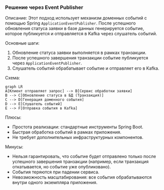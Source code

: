 ### Решение через Event Publisher
   Описание: 
   Этот подход использует механизм доменных событий с помощью Spring `ApplicationEventPublisher`. После успешного обновления статуса заявки в базе данных генерируется событие, которое публикуется и отправляется в Kafka через слушатель событий.

Основные шаги:

1. Обновление статуса заявки выполняется в рамках транзакции.
2. После успешного завершения транзакции событие публикуется через `ApplicationEventPublisher`.
3. Слушатель событий обрабатывает событие и отправляет его в Kafka.

Схема:

```mermaid
graph LR
A[Клиент отправляет запрос] --> B[Сервис обработки заявки]
B --> C[Обновление статуса в БД (Транзакция)]
C --> D[Генерация доменного события]
D --> E[Слушатель событий]
E --> F[Отправка события в Kafka]
```

Плюсы:

* Простота реализации: стандартные инструменты Spring Boot.
* Быстрая обработка событий в рамках приложения.
* Не требует дополнительных инфраструктурных компонентов.

Минусы:

* Нельзя гарантировать, что событие будет отправлено только после успешного завершения транзакции (например, если транзакция откатывается, но событие уже опубликовано).
* События теряются при падении сервиса.
* Невозможность масштабирования: все события обрабатываются внутри одного экземпляра приложения.